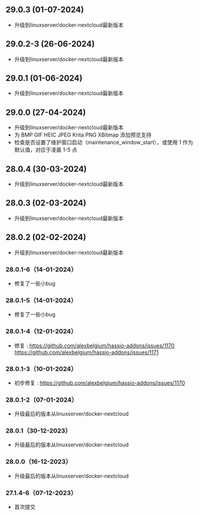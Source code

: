 ## 29.0.3 (01-07-2024)
- 升级到linuxserver/docker-nextcloud最新版本
## 29.0.2-3 (26-06-2024)
- 升级到linuxserver/docker-nextcloud最新版本
## 29.0.1 (01-06-2024)
- 升级到linuxserver/docker-nextcloud最新版本
## 29.0.0 (27-04-2024)
- 升级到linuxserver/docker-nextcloud最新版本
- 为 BMP GIF HEIC JPEG Krita PNG XBitmap 添加预览支持
- 检查是否设置了维护窗口启动（maintenance_window_start），或使用 1 作为默认值，对应于凌晨 1-5 点
## 28.0.4 (30-03-2024)
- 升级到linuxserver/docker-nextcloud最新版本
## 28.0.3 (02-03-2024)
- 升级到linuxserver/docker-nextcloud最新版本
## 28.0.2 (02-02-2024)
- 升级到linuxserver/docker-nextcloud最新版本

### 28.0.1-6（14-01-2024）

- 修复了一些小bug

### 28.0.1-5（14-01-2024）

- 修复了一些小bug

### 28.0.1-4（12-01-2024）

- 修复 :  https://github.com/alexbelgium/hassio-addons/issues/1170 https://github.com/alexbelgium/hassio-addons/issues/1171

### 28.0.1-3（10-01-2024）

- 初步修复 : https://github.com/alexbelgium/hassio-addons/issues/1170

### 28.0.1-2（07-01-2024）

- 升级最后的版本从linuxserver/docker-nextcloud

### 28.0.1（30-12-2023）

- 升级最后的版本从linuxserver/docker-nextcloud

### 28.0.0（16-12-2023）

- 升级最后的版本从linuxserver/docker-nextcloud

### 27.1.4-6（07-12-2023）

- 首次提交
